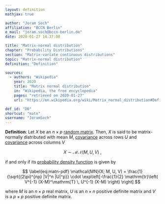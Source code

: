 ```yaml
---
layout: definition
mathjax: true

author: "Joram Soch"
affiliation: "BCCN Berlin"
e_mail: "joram.soch@bccn-berlin.de"
date: 2020-01-27 14:37:00

title: "Matrix-normal distribution"
chapter: "Probability Distributions"
section: "Matrix-variate continuous distributions"
topic: "Matrix-normal distribution"
definition: "Definition"

sources:
  - authors: "Wikipedia"
    year: 2020
    title: "Matrix normal distribution"
    in: "Wikipedia, the free encyclopedia"
    pages: "retrieved on 2020-01-27"
    url: "https://en.wikipedia.org/wiki/Matrix_normal_distribution#Definition"

def_id: "D6"
shortcut: "matn"
username: "JoramSoch"
---
```



**Definition**: Let $X$ be an $n \times p$ [random matrix](/D/rmat). Then, $X$ is said to be matrix-normally distributed with mean $M$, [covariance](/D/covmat) across rows $U$ and [covariance](/D/covmat) across columns $V$

$$ \label{eq:matn}
X \sim \mathcal{MN}(M, U, V) \; ,
$$

if and only if its [probability density function](/D/pdf) is given by

$$ \label{eq:matn-pdf}
\mathcal{MN}(X; M, U, V) = \frac{1}{\sqrt{(2\pi)^{np} |V|^n |U|^p}} \cdot \exp\left[-\frac{1}{2} \mathrm{tr}\left( V^{-1} (X-M)^\mathrm{T} \, U^{-1} (X-M) \right) \right]
$$

where $M$ is an $n \times p$ real matrix, $U$ is an $n \times n$ positive definite matrix and $V$ is a $p \times p$ positive definite matrix.